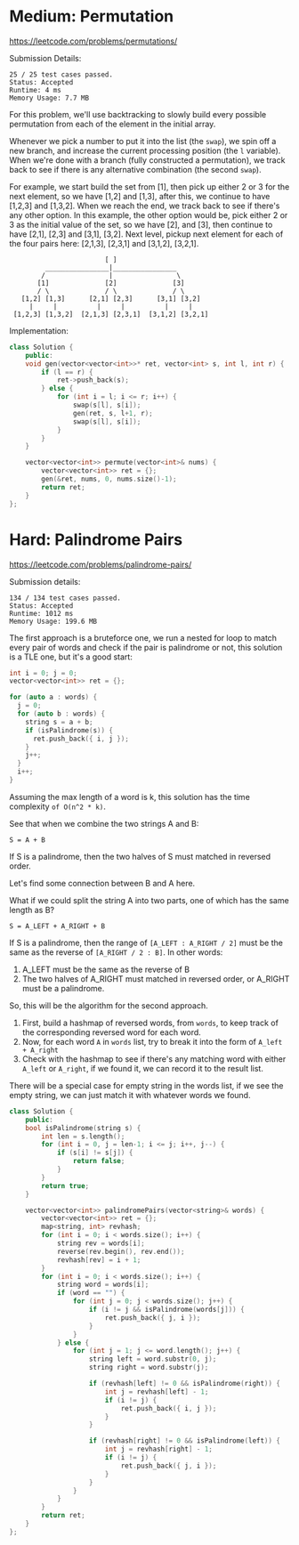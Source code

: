# Medium: Permutation
https://leetcode.com/problems/permutations/

Submission Details:
```
25 / 25 test cases passed.
Status: Accepted
Runtime: 4 ms
Memory Usage: 7.7 MB
```

For this problem, we'll use backtracking to slowly build every possible permutation from each of the element in the initial array.

Whenever we pick a number to put it into the list (the `swap`), we spin off a new branch, and increase the current processing position (the `l` variable). When we're done with a branch (fully constructed a permutation), we track back to see if there is any alternative combination (the second `swap`).
 
For example, we start build the set from [1], then pick up either 2 or 3 for the next element, so we have [1,2] and [1,3], after this, we continue to have [1,2,3] and [1,3,2]. When we reach the end, we track back to see if there's any other option. In this example, the other option would be, pick either 2 or 3 as the initial value of the set, so we have [2], and [3], then continue to have [2,1], [2,3] and [3,1], [3,2]. Next level, pickup next element for each of the four pairs here: [2,1,3], [2,3,1] and [3,1,2], [3,2,1].

```
                        [ ]
		 ________________|________________
		/                |                \
       [1]              [2]              [3]
	   / \              / \              / \
   [1,2] [1,3]      [2,1] [2,3]      [3,1] [3,2]
     |     |          |     |          |     |
 [1,2,3] [1,3,2]  [2,1,3] [2,3,1]  [3,1,2] [3,2,1]   
```

Implementation:

```cpp
class Solution {
    public:
    void gen(vector<vector<int>>* ret, vector<int> s, int l, int r) {
        if (l == r) {
            ret->push_back(s);
        } else {
            for (int i = l; i <= r; i++) {
                swap(s[l], s[i]);
                gen(ret, s, l+1, r);
                swap(s[l], s[i]);
            }
        }
    }

    vector<vector<int>> permute(vector<int>& nums) {
        vector<vector<int>> ret = {};
        gen(&ret, nums, 0, nums.size()-1);
        return ret;
    }
};
```

# Hard: Palindrome Pairs
https://leetcode.com/problems/palindrome-pairs/

Submission details:

```
134 / 134 test cases passed.
Status: Accepted
Runtime: 1012 ms
Memory Usage: 199.6 MB
```

The first approach is a bruteforce one, we run a nested for loop
to match every pair of words and check if the pair is palindrome
or not, this solution is a TLE one, but it's a good start:

```cpp
int i = 0; j = 0;
vector<vector<int>> ret = {};

for (auto a : words) {
  j = 0;
  for (auto b : words) {
    string s = a + b;
    if (isPalindrome(s)) {
      ret.push_back({ i, j });
    }
    j++;
  }
  i++;
}
```

Assuming the max length of a word is k, this solution has the
time complexity `of O(n^2 * k)`.

See that when we combine the two strings A and B:

```
S = A + B
```

If S is a palindrome, then the two halves of S must matched in
reversed order.

Let's find some connection between B and A here.

What if we could split the string A into two parts, one of
which has the same length as B?

```
S = A_LEFT + A_RIGHT + B
```

If S is a palindrome, then the range of `[A_LEFT : A_RIGHT / 2]` must
be the same as the reverse of `[A_RIGHT / 2 : B]`. In other words:

1. A_LEFT must be the same as the reverse of B
2. The two halves of A_RIGHT must matched in reversed order, or
   A_RIGHT must be a palindrome.

So, this will be the algorithm for the second approach.

1. First, build a hashmap of reversed words, from `words`, to keep track of the corresponding reversed word for each word.
2. Now, for each word `A` in `words` list, try to break it into the form of `A_left + A_right`
3. Check with the hashmap to see if there's any matching word with either `A_left` or `A_right`, if we found it, we can record it to the result list.

There will be a special case for empty string in the words list, if we see the empty string, we can just match it with whatever words we found.

```cpp
class Solution {
    public:
    bool isPalindrome(string s) {
        int len = s.length();
        for (int i = 0, j = len-1; i <= j; i++, j--) {
            if (s[i] != s[j]) {
                return false;
            }
        }
        return true;
    }

    vector<vector<int>> palindromePairs(vector<string>& words) {
        vector<vector<int>> ret = {};
        map<string, int> revhash;
        for (int i = 0; i < words.size(); i++) {
            string rev = words[i];
            reverse(rev.begin(), rev.end());
            revhash[rev] = i + 1;
        }
        for (int i = 0; i < words.size(); i++) {
            string word = words[i];
            if (word == "") {
                for (int j = 0; j < words.size(); j++) {
                    if (i != j && isPalindrome(words[j])) {
                        ret.push_back({ j, i });
                    }
                }
            } else {
                for (int j = 1; j <= word.length(); j++) {
                    string left = word.substr(0, j);
                    string right = word.substr(j);

                    if (revhash[left] != 0 && isPalindrome(right)) {
                        int j = revhash[left] - 1;
                        if (i != j) {
                            ret.push_back({ i, j });
                        }
                    }

                    if (revhash[right] != 0 && isPalindrome(left)) {
                        int j = revhash[right] - 1;
                        if (i != j) {
                            ret.push_back({ j, i });
                        }
                    }
                }
            }
        }
        return ret;
    }
};
```
